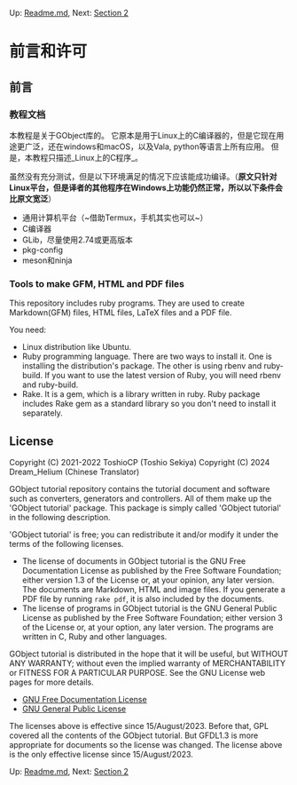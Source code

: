 Up: [Readme.md](../Readme.md),  Next: [Section 2](sec2.md)

# 前言和许可

## 前言

### 教程文档

本教程是关于GObject库的。
它原本是用于Linux上的C编译器的，但是它现在用途更广泛，还在windows和macOS，以及Vala, python等语言上所有应用。
但是，本教程只描述_Linux上的C程序_。

虽然没有充分测试，但是以下环境满足的情况下应该能成功编译。（**原文只针对Linux平台，但是译者的其他程序在Windows上功能仍然正常，所以以下条件会比原文宽泛**）

- 通用计算机平台（~借助Termux，手机其实也可以~）
- C编译器
- GLib，尽量使用2.74或更高版本
- pkg-config
- meson和ninja

### Tools to make GFM, HTML and PDF files

This repository includes ruby programs.
They are used to create Markdown(GFM) files, HTML files, LaTeX files and a PDF file.

You need:

- Linux distribution like Ubuntu.
- Ruby programming language.
There are two ways to install it.
One is installing the distribution's package.
The other is using rbenv and ruby-build.
If you want to use the latest version of Ruby, you will need rbenv and ruby-build.
- Rake.
It is a gem, which is a library written in ruby.
Ruby package includes Rake gem as a standard library so you don't need to install it separately.

## License

Copyright (C) 2021-2022  ToshioCP (Toshio Sekiya)
Copyright (C) 2024 Dream_Helium (Chinese Translator)

GObject tutorial repository contains the tutorial document and software such as converters, generators and controllers.
All of them make up the 'GObject tutorial' package.
This package is simply called 'GObject tutorial' in the following description.

'GObject tutorial' is free; you can redistribute it and/or modify it under the terms of the following licenses.

- The license of documents in GObject tutorial is the GNU Free Documentation License as published by the Free Software Foundation;
either version 1.3 of the License or, at your opinion, any later version.
The documents are Markdown, HTML and image files.
If you generate a PDF file by running `rake pdf`, it is also included by the documents.
- The license of programs in GObject tutorial is the GNU General Public License as published by the Free Software Foundation;
either version 3 of the License or, at your option, any later version.
The programs are written in C, Ruby and other languages.

GObject tutorial is distributed in the hope that it will be useful,
but WITHOUT ANY WARRANTY; without even the implied warranty of MERCHANTABILITY or FITNESS FOR A PARTICULAR PURPOSE.
See the GNU License web pages for more details.

- [GNU Free Documentation License](https://www.gnu.org/licenses/fdl-1.3.html)
- [GNU General Public License](https://www.gnu.org/licenses/gpl-3.0.html)

The licenses above is effective since 15/August/2023.
Before that, GPL covered all the contents of the GObject tutorial.
But GFDL1.3 is more appropriate for documents so the license was changed.
The license above is the only effective license since 15/August/2023.

Up: [Readme.md](../Readme.md),  Next: [Section 2](sec2.md)
